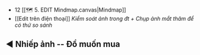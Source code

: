 - 12 [[🗺️ 5. EDIT Mindmap.canvas|Mindmap]]
- [[Edit trên điện thoại]]
*Kiểm soát ảnh trong đt + Chụp ảnh mắt thâm để có thứ so sánh* 

## ◀️ Nhiếp ảnh -- Đồ muốn mua